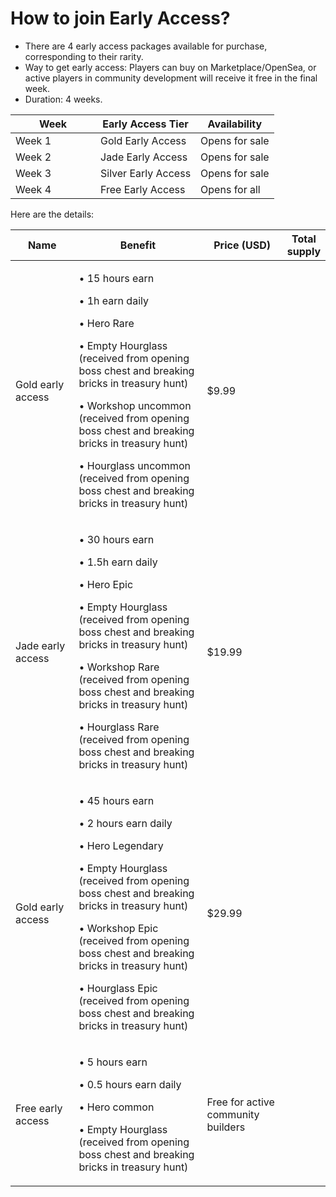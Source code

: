 # How to join Early Access?

* There are 4 early access packages available for purchase, corresponding to their rarity.
* Way to get early access: Players can buy on Marketplace/OpenSea, or active players in community development will receive it free in the final week.
* Duration: 4 weeks.

<table><thead><tr><th width="120">Week</th><th>Early Access Tier</th><th>Availability</th></tr></thead><tbody><tr><td>Week 1</td><td>Gold Early Access</td><td>Opens for sale</td></tr><tr><td>Week 2</td><td>Jade Early Access</td><td>Opens for sale</td></tr><tr><td>Week 3</td><td>Silver Early Access</td><td>Opens for sale</td></tr><tr><td>Week 4</td><td>Free Early Access</td><td>Opens for all</td></tr></tbody></table>

Here are the details:

<table><thead><tr><th width="143">Name</th><th width="377">Benefit</th><th width="163">Price (USD)</th><th data-hidden>Total supply</th></tr></thead><tbody><tr><td>Gold early access</td><td><p>• 15 hours earn </p><p>• 1h earn daily </p><p>• Hero Rare </p><p>• Empty Hourglass (received from opening boss chest and breaking bricks in treasury hunt) </p><p>• Workshop uncommon (received from opening boss chest and breaking bricks in treasury hunt)</p><p> • Hourglass uncommon (received from opening boss chest and breaking bricks in treasury hunt)</p></td><td>$9.99</td><td></td></tr><tr><td>Jade early access</td><td><p>• 30 hours earn </p><p>• 1.5h earn daily </p><p>• Hero Epic </p><p>• Empty Hourglass (received from opening boss chest and breaking bricks in treasury hunt) </p><p>• Workshop Rare (received from opening boss chest and breaking bricks in treasury hunt) </p><p>• Hourglass Rare (received from opening boss chest and breaking bricks in treasury hunt)</p></td><td>$19.99</td><td></td></tr><tr><td>Gold early access</td><td><p>• 45 hours earn </p><p>• 2 hours earn daily </p><p>• Hero Legendary </p><p>• Empty Hourglass (received from opening boss chest and breaking bricks in treasury hunt) </p><p>• Workshop Epic (received from opening boss chest and breaking bricks in treasury hunt) </p><p>• Hourglass Epic (received from opening boss chest and breaking bricks in treasury hunt)</p></td><td>$29.99</td><td></td></tr><tr><td>Free early access</td><td><p>• 5 hours earn </p><p>• 0.5 hours earn daily </p><p>• Hero common </p><p>• Empty Hourglass (received from opening boss chest and breaking bricks in treasury hunt)</p></td><td>Free for active community builders</td><td></td></tr></tbody></table>
